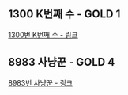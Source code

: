## 1300 K번째 수 - GOLD 1

[1300번 K번째 수 - 링크](https://www.acmicpc.net/problem/1300)

## 8983 사냥꾼 - GOLD 4

[8983번 사냥꾼 - 링크](https://www.acmicpc.net/problem/8983)
